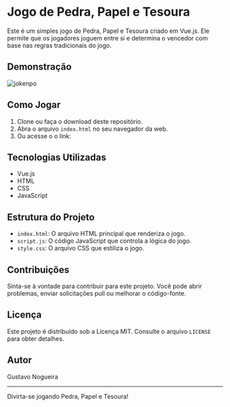 # Jogo de Pedra, Papel e Tesoura

Este é um simples jogo de Pedra, Papel e Tesoura criado em Vue.js. Ele permite que os jogadores joguem entre si e determina o vencedor com base nas regras tradicionais do jogo.

## Demonstração

![jokenpo](https://github.com/Guu0803/Jokenpo/assets/110205737/d6dbcaae-7d99-475a-aa41-c3a937bf2d25)

## Como Jogar

1. Clone ou faça o download deste repositório.
2. Abra o arquivo `index.html` no seu navegador da web.
3. Ou acesse o o link:

## Tecnologias Utilizadas

- Vue.js
- HTML
- CSS
- JavaScript

## Estrutura do Projeto

- `index.html`: O arquivo HTML principal que renderiza o jogo.
- `script.js`: O código JavaScript que controla a lógica do jogo.
- `style.css`: O arquivo CSS que estiliza o jogo.

## Contribuições

Sinta-se à vontade para contribuir para este projeto. Você pode abrir problemas, enviar solicitações pull ou melhorar o código-fonte.

## Licença

Este projeto é distribuído sob a Licença MIT. Consulte o arquivo `LICENSE` para obter detalhes.

## Autor

Gustavo Nogueira


---

Divirta-se jogando Pedra, Papel e Tesoura!

